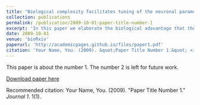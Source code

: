 ```yaml
---
title: "Biological complexity facilitates tuning of the neuronal parameter space"
collection: publications
permalink: /publication/2009-10-01-paper-title-number-1
excerpt: 'In this paper we elaborate the biological adavantage that the diversity of ion channels..'
date: 2009-10-01
venue: 'bioRxiv'
paperurl: 'http://academicpages.github.io/files/paper1.pdf'
citation: 'Your Name, You. (2009). &quot;Paper Title Number 1.&quot; <i>Journal 1</i>. 1(1).'
---
```

This paper is about the number 1. The number 2 is left for future work.

[Download paper here](http://academicpages.github.io/files/paper1.pdf)

Recommended citation: Your Name, You. (2009). "Paper Title Number 1." <i>Journal 1</i>. 1(1).
